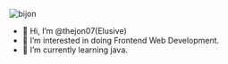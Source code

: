 ![bijon](https://img.freepik.com/free-photo/rear-view-programmer-working-all-night-long_1098-18697.jpg?semt=ais_hybrid&w=740)

- 👋 Hi, I’m @thejon07(Elusive)
- 👀 I’m interested in doing Frontend Web Development.
- 🌱 I’m currently learning java.
<!---
thejon07/thejon07 is a ✨ special ✨ repository because its `README.md` (this file) appears on your GitHub profile.
You can click the Preview link to take a look at your changes.
--->
